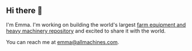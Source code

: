 ## Hi there 👋

I'm Emma. I'm working on building the world's largest [farm equipment and heavy machinery repository](https://www.allmachines.com/) and excited to share it with the world. 

You can reach me at emma@allmachines.com. 
<!--
**emmawalsh103/emmawalsh103** is a ✨ _special_ ✨ repository because its `README.md` (this file) appears on your GitHub profile.

Here are some ideas to get you started:

- 🔭 I’m currently working on ...
- 🌱 I’m currently learning ...
- 👯 I’m looking to collaborate on ...
- 🤔 I’m looking for help with ...
- 💬 Ask me about ...
- 📫 How to reach me: ...
- 😄 Pronouns: ...
- ⚡ Fun fact: ...
-->
